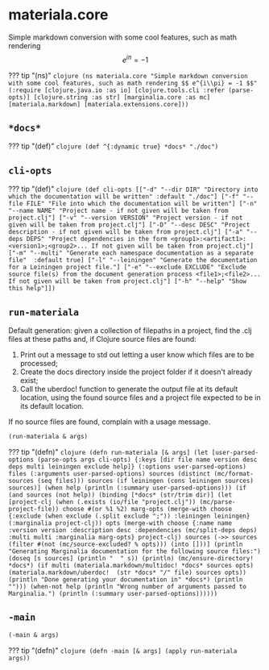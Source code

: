 # materiala.core

Simple markdown conversion with some cool features, such as math rendering
  $$ e^{i\pi} = -1 $$



??? tip "(ns)"
    ```clojure
    (ns materiala.core
      "Simple markdown conversion with some cool features, such as math rendering
      $$ e^{i\\pi} = -1 $$"
      (:require [clojure.java.io :as io]
                [clojure.tools.cli :refer (parse-opts)]
                [clojure.string :as str]
                [marginalia.core :as mc]
                [materiala.markdown]
                [materiala.extensions.core]))
    ```
## `*docs*`



??? tip "(def)"
    ```clojure
    (def ^{:dynamic true} *docs* "./doc")
    ```
## `cli-opts`



??? tip "(def)"
    ```clojure
    (def cli-opts
      [["-d" "--dir DIR" "Directory into which the documentation will be written" :default "./doc"]
       ["-f" "--file FILE" "File into which the documentation will be written"]
       ["-n" "--name NAME" "Project name - if not given will be taken from project.clj"]
       ["-v" "--version VERSION" "Project version - if not given will be taken from project.clj"]
       ["-D" "--desc DESC" "Project description - if not given will be taken from project.clj"]
       ["-a" "--deps DEPS" "Project dependencies in the form <group1>:<artifact1>:<version1>;<group2>...
                                     If not given will be taken from project.clj"]
       ["-m" "--multi" "Generate each namespace documentation as a separate file"  :default true]
       ["-l" "--leiningen" "Generate the documentation for a Leiningen project file."]
       ["-e" "--exclude EXCLUDE"
        "Exclude source file(s) from the document generation process <file1>;<file2>...
                                     If not given will be taken from project.clj"]
       ["-h" "--help" "Show this help"]])
    ```
## `run-materiala`

Default generation: given a collection of filepaths in a project, find the .clj
   files at these paths and, if Clojure source files are found:

   1. Print out a message to std out letting a user know which files are to be processed;
   1. Create the docs directory inside the project folder if it doesn't already exist;
   1. Call the uberdoc! function to generate the output file at its default location,
     using the found source files and a project file expected to be in its default location.

   If no source files are found, complain with a usage message.

```clojure
(run-materiala & args)
```

??? tip "(defn)"
    ```clojure
    (defn run-materiala
      [& args]
      (let [user-parsed-options (parse-opts args cli-opts)
            {:keys [dir file name version desc deps multi
                    leiningen exclude help]} (:options user-parsed-options)
            files (:arguments user-parsed-options)
            sources (distinct (mc/format-sources (seq files)))
            sources (if leiningen (cons leiningen sources) sources)]
        (when help
          (println (:summary user-parsed-options)))
        (if (and sources (not help))
          (binding [*docs* (str/trim dir)]
            (let [project-clj (when (.exists (io/file "project.clj"))
                                (mc/parse-project-file))
                  choose #(or %1 %2)
                  marg-opts (merge-with choose
                                        {:exclude (when exclude (.split exclude ";"))
                                         :leiningen leiningen}
                                        (:marginalia project-clj))
                  opts (merge-with choose
                                   {:name name
                                    :version version
                                    :description desc
                                    :dependencies (mc/split-deps deps)
                                    :multi multi
                                    :marginalia marg-opts}
                                   project-clj)
                  sources (->> sources
                               (filter #(not (mc/source-excluded? % opts)))
                               (into []))]
              (println "Generating Marginalia documentation for the following source files:")
              (doseq [s sources]
                (println "  " s))
              (println)
              (mc/ensure-directory! *docs*)
              (if multi
                (materiala.markdown/multidoc! *docs* sources opts)
                (materiala.markdown/uberdoc!  (str *docs* "/" file) sources opts))
              (println "Done generating your documentation in" *docs*)
              (println "")))
          (when-not help
            (println "Wrong number of arguments passed to Marginalia.")
            (println (:summary user-parsed-options))))))
    ```
## `-main`

```clojure
(-main & args)
```

??? tip "(defn)"
    ```clojure
    (defn -main [& args]
      (apply run-materiala args))
    ```
